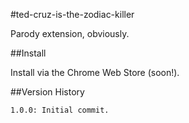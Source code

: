 #ted-cruz-is-the-zodiac-killer

Parody extension, obviously.

##Install

Install via the Chrome Web Store (soon!).

##Version History

```
1.0.0: Initial commit.
```
